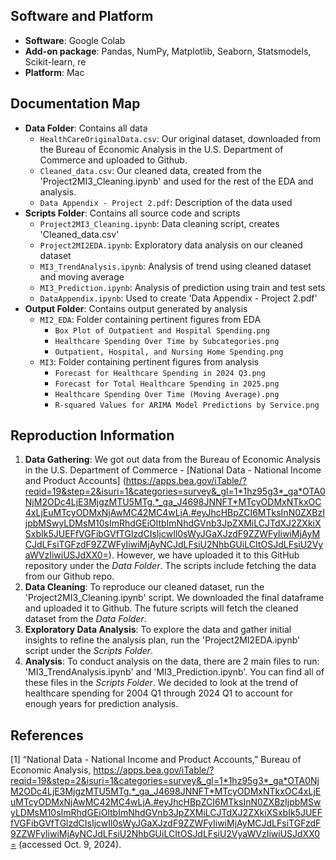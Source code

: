 ## Software and Platform 

- **Software**: Google Colab
- **Add-on package**: Pandas, NumPy, Matplotlib, Seaborn, Statsmodels, Scikit-learn, re 
- **Platform**: Mac

## Documentation Map 

- **Data Folder**: Contains all data
  - `HealthCareOriginalData.csv`: Our original dataset, downloaded from the Bureau of Economic Analysis in the U.S. Department of Commerce and uploaded to Github.
  - `Cleaned_data.csv`: Our cleaned data, created from the 'Project2MI3_Cleaning.ipynb' and used for the rest of the EDA and analysis.
  - `Data Appendix - Project 2.pdf`: Description of the data used
- **Scripts Folder**: Contains all source code and scripts
  - `Project2MI3_Cleaning.ipynb`: Data cleaning script, creates 'Cleaned_data.csv'
  - `Project2MI2EDA.ipynb`: Exploratory data analysis on our cleaned dataset
  - `MI3_TrendAnalysis.ipynb`: Analysis of trend using cleaned dataset and moving average 
  - `MI3_Prediction.ipynb`: Analysis of prediction using train and test sets
  - `DataAppendix.ipynb`: Used to create 'Data Appendix - Project 2.pdf'
- **Output Folder**: Contains output generated by analysis
  - `MI2_EDA`: Folder containing pertinent figures from EDA
    - `Box Plot of Outpatient and Hospital Spending.png`
    - `Healthcare Spending Over Time by Subcategories.png`
    - `Outpatient, Hospital, and Nursing Home Spending.png`
  - `MI3`: Folder containing pertinent figures from analysis
    - `Forecast for Healthcare Spending in 2024 Q3.png`
    - `Forecast for Total Healthcare Spending in 2025.png`
    - `Healthcare Spending Over Time (Moving Average).png`
    - `R-squared Values for ARIMA Model Predictions by Service.png`
   
## Reproduction Information 
1. **Data Gathering**: We got out data from the Bureau of Economic Analysis in the U.S. Department of Commerce - [National Data - National Income and Product Accounts] (https://apps.bea.gov/iTable/?reqid=19&step=2&isuri=1&categories=survey&_gl=1*1hz95g3*_ga*OTA0NjM2ODc4LjE3MjgzMTU5MTg.*_ga_J4698JNNFT*MTcyODMxNTkxOC4xLjEuMTcyODMxNjAwMC42MC4wLjA.#eyJhcHBpZCI6MTksInN0ZXBzIjpbMSwyLDMsM10sImRhdGEiOltbImNhdGVnb3JpZXMiLCJTdXJ2ZXkiXSxbIk5JUEFfVGFibGVfTGlzdCIsIjcwIl0sWyJGaXJzdF9ZZWFyIiwiMjAyMCJdLFsiTGFzdF9ZZWFyIiwiMjAyNCJdLFsiU2NhbGUiLCItOSJdLFsiU2VyaWVzIiwiUSJdXX0=). However, we have uploaded it to this GitHub repository under the _Data Folder_. The scripts include fetching the data from our Github repo.
2. **Data Cleaning**: To reproduce our cleaned dataset, run the 'Project2MI3_Cleaning.ipynb' script. We downloaded the final dataframe and uploaded it to Github. The future scripts will fetch the cleaned dataset from the _Data Folder_.
3. **Exploratory Data Analysis**: To explore the data and gather initial insights to refine the analysis plan, run the 'Project2MI2EDA.ipynb' script under the _Scripts Folder_.
4. **Analysis**: To conduct analysis on the data, there are 2 main files to run: 
'MI3_TrendAnalysis.ipynb' and 'MI3_Prediction.ipynb'. You can find all of these files in the _Scripts Folder_. We decided to look at the trend of healthcare spending for 2004 Q1 through 2024 Q1 to account for enough years for prediction analysis.  

## References 
[1] “National Data - National Income and Product Accounts,” Bureau of Economic Analysis, https://apps.bea.gov/iTable/?reqid=19&step=2&isuri=1&categories=survey&_gl=1*1hz95g3*_ga*OTA0NjM2ODc4LjE3MjgzMTU5MTg.*_ga_J4698JNNFT*MTcyODMxNTkxOC4xLjEuMTcyODMxNjAwMC42MC4wLjA.#eyJhcHBpZCI6MTksInN0ZXBzIjpbMSwyLDMsM10sImRhdGEiOltbImNhdGVnb3JpZXMiLCJTdXJ2ZXkiXSxbIk5JUEFfVGFibGVfTGlzdCIsIjcwIl0sWyJGaXJzdF9ZZWFyIiwiMjAyMCJdLFsiTGFzdF9ZZWFyIiwiMjAyNCJdLFsiU2NhbGUiLCItOSJdLFsiU2VyaWVzIiwiUSJdXX0= (accessed Oct. 9, 2024).
